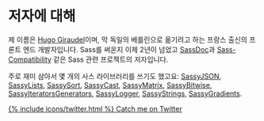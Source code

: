 
# 저자에 대해

제 이름은 [Hugo Giraudel](http://hugogiraudel.com)이며, 막 독일의 베를린으로 옮기려고 하는 프랑스 출신의 프론트 엔드 개발자입니다. Sass를 써온지 이제 2년이 넘었고 [SassDoc](http://sassdoc.com)과 [Sass-Compatibility](http://sass-compatibility.github.io) 같은 Sass 관련 프로젝트의 저자입니다.

주로 재미 삼아서 몇 개의 사스 라이브러리를 쓰기도 했고요: [SassyJSON](https://github.com/HugoGiraudel/SassyJSON), [SassyLists](http://sassylists.com), [SassySort](https://github.com/HugoGiraudel/SassySort), [SassyCast](https://github.com/HugoGiraudel/SassyCast), [SassyMatrix](https://github.com/HugoGiraudel/SassyMatrix), [SassyBitwise](https://github.com/HugoGiraudel/SassyBitwise), [SassyIteratorsGenerators](https://github.com/HugoGiraudel/SassyIteratorsGenerators), [SassyLogger](https://github.com/HugoGiraudel/SassyLogger), [SassyStrings](https://github.com/HugoGiraudel/SassyStrings), [SassyGradients](https://github.com/HugoGiraudel/SassyGradients).

<div class="button-wrapper">
  <a href="https://twitter.com/{{ site.twitter_username }}" target="_blank" class="button">
    {% include icons/twitter.html %}
    Catch me on Twitter
  </a>
</div>
